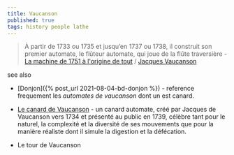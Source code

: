 ```yaml
---
title: Vaucanson
published: true
tags: history people lathe
---
```

> À partir de 1733 ou 1735 et jusqu’en 1737 ou 1738, il construit son premier automate, le flûteur automate, qui joue de la flûte traversière - [La machine de 1751 à l'origine de tout](https://www.youtube.com/watch?v=djB9oK6pkbA) / [Jacques Vaucanson](https://fr.wikipedia.org/wiki/Jacques_Vaucanson)

see also
- [Donjon]({% post_url 2021-08-04-bd-donjon %}) - reference frequement les _automates de vaucanson_ dont un est canard.


- [Le canard de Vaucanson](https://fr.wikipedia.org/wiki/Canard_de_Vaucanson) - un canard automate, créé par Jacques de Vaucanson vers 1734 et présenté au public en 1739, célèbre tant pour le naturel, la complexité et la diversité de ses mouvements que pour la manière réaliste dont il simule la digestion et la défécation.
- Le tour de Vaucanson